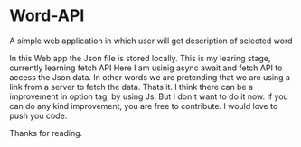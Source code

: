# Word-API
A simple web application in which  user will get description of selected word

In this Web app the Json file is stored locally.
This is my learing stage, currently learning fetch API
Here I am usinig async await and fetch API to access the Json data. In other words we are pretending that we are using a link from a server to fetch the data.
Thats it.
I think there can be a improvement in option tag, by using Js. But I don't want to do it now.
If you can do any kind improvement, you are free to contribute. I would love to push you code.

Thanks for reading.
